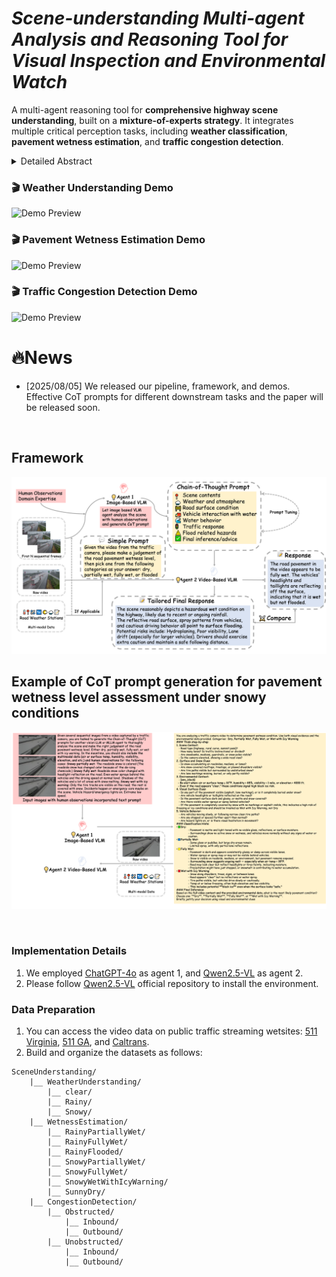 # *Scene-understanding Multi-agent Analysis and Reasoning Tool for Visual Inspection and Environmental Watch*

A multi-agent reasoning tool for **comprehensive highway scene understanding**, built on a **mixture-of-experts strategy**. It integrates multiple critical perception tasks, including **weather classification**, **pavement wetness estimation**, and **traffic congestion detection**. 
<details><summary>Detailed Abstract</summary> 
A multi-agent reasoning tool for **comprehensive highway scene understanding**, built on a **mixture-of-experts strategy**. It integrates multiple critical perception tasks, including weather classification, pavement wetness estimation, and traffic congestion detection. By orchestrating specialized vision-language models (VLMs) through task-specific chain-of-thought (CoT) prompting, the tool enables robust multi-task reasoning and achieves significant performance improvements across all evaluated tasks. Experimental results demonstrate consistently high accuracy across diverse scenarios. In practical deployment, the tool can be integrated with the extensive network of existing traffic cameras. In rural areas, where traditional sensor coverage is limited and cellular connectivity may be sparse, it supports strategic monitoring by focusing on high-risk locations such as **sharp curves**, **flood-prone lowlands**, and **icy bridges**. By continuously analyzing scene conditions at these targeted sites, the tool enhances situational awareness and delivers timely alerts, even in disconnected environments.
</details>

### 🎬 Weather Understanding Demo
![Demo Preview](assets/weather_demo.gif)

### 🎬 Pavement Wetness Estimation Demo
![Demo Preview](assets/wetness_demo.gif)

### 🎬 Traffic Congestion Detection Demo
![Demo Preview](assets/congestion_demo.gif)

# 🔥News
- [2025/08/05] We released our pipeline, framework, and demos. Effective CoT prompts for different downstream tasks and the paper will be released soon.

<br>

## Framework
![framework](./assets/framework.png)

## Example of CoT prompt generation for pavement wetness level assessment under snowy conditions
![visual_search_agent](./assets/cot_snowy.png)

<br>

### Implementation Details
1. We employed [ChatGPT-4o](https://chatgpt.com/) as agent 1, and [Qwen2.5-VL](https://github.com/QwenLM/Qwen2.5-VL) as agent 2.
2. Please follow [Qwen2.5-VL](https://github.com/QwenLM/Qwen2.5-VL) official repository to install the environment.

### Data Preparation

1. You can access the video data on public traffic streaming wetsites: [511 Virginia](https://511.vdot.virginia.gov/), [511 GA](https://511ga.org/cctv?start=0&length=10&order%5Bi%5D=1&order%5Bdir%5D=asc), and [Caltrans](https://cwwp2.dot.ca.gov/vm/iframemap.htm).
2. Build and organize the datasets as follows:
```
SceneUnderstanding/
    |__ WeatherUnderstanding/
        |__ clear/
        |__ Rainy/
        |__ Snowy/
    |__ WetnessEstimation/
        |__ RainyPartiallyWet/
        |__ RainyFullyWet/
        |__ RainyFlooded/
        |__ SnowyPartiallyWet/
        |__ SnowyFullyWet/
        |__ SnowyWetWithIcyWarning/
        |__ SunnyDry/
    |__ CongestionDetection/
        |__ Obstructed/
            |__ Inbound/
            |__ Outbound/
        |__ Unobstructed/
            |__ Inbound/
            |__ Outbound/
```

